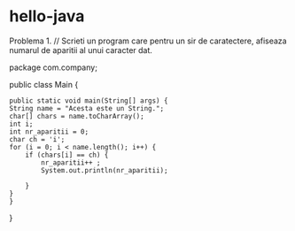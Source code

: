 # hello-java
Problema 1.
// Scrieti un program care pentru un sir de caratectere, afiseaza numarul de aparitii al unui caracter dat. 

package com.company;

public class Main {

    public static void main(String[] args) {
    String name = "Acesta este un String.";
    char[] chars = name.toCharArray();
    int i;
    int nr_aparitii = 0;
    char ch = 'i';
    for (i = 0; i < name.length(); i++) {
        if (chars[i] == ch) {
            nr_aparitii++ ;
            System.out.println(nr_aparitii);

        }
    }
    }
}
